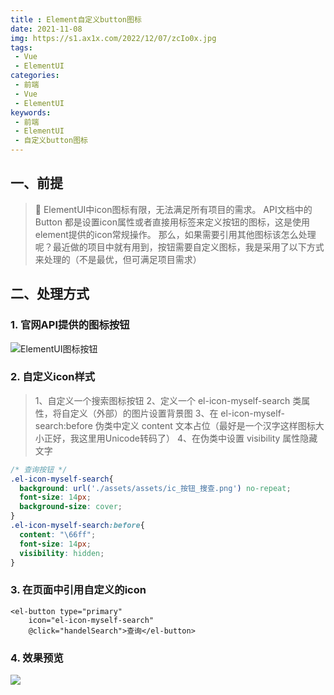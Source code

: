 ```yaml
---
title : Element自定义button图标
date: 2021-11-08
img: https://s1.ax1x.com/2022/12/07/zcIo0x.jpg
tags:
 - Vue
 - ElementUI
categories: 
 - 前端
 - Vue
 - ElementUI
keywords:
 - 前端
 - ElementUI
 - 自定义button图标
---
```

## 一、前提
> 🎯 ElementUI中icon图标有限，无法满足所有项目的需求。
> API文档中的 Button 都是设置icon属性或者直接用<i class="xxx"></i>标签来定义按钮的图标，这是使用element提供的icon常规操作。
> 那么，如果需要引用其他图标该怎么处理呢？最近做的项目中就有用到，按钮需要自定义图标，我是采用了以下方式来处理的（不是最优，但可满足项目需求）

## 二、处理方式
### 1. 官网API提供的图标按钮
![](./img1.jpg "ElementUI图标按钮")

### 2. 自定义icon样式
> 1、自定义一个搜索图标按钮
> 2、定义一个 el-icon-myself-search 类属性，将自定义（外部）的图片设置背景图
> 3、在 el-icon-myself-search:before 伪类中定义 content 文本占位（最好是一个汉字这样图标大小正好，我这里用Unicode转码了）
> 4、在伪类中设置 visibility 属性隐藏文字

```css
/* 查询按钮 */
.el-icon-myself-search{
  background: url('./assets/assets/ic_按钮_搜查.png') no-repeat;
  font-size: 14px;
  background-size: cover;
}
.el-icon-myself-search:before{
  content: "\66ff";
  font-size: 14px;
  visibility: hidden;
}
```

### 3. 在页面中引用自定义的icon
```
<el-button type="primary"
    icon="el-icon-myself-search"
    @click="handelSearch">查询</el-button>
```
### 4. 效果预览
![](./img2.jpg)

